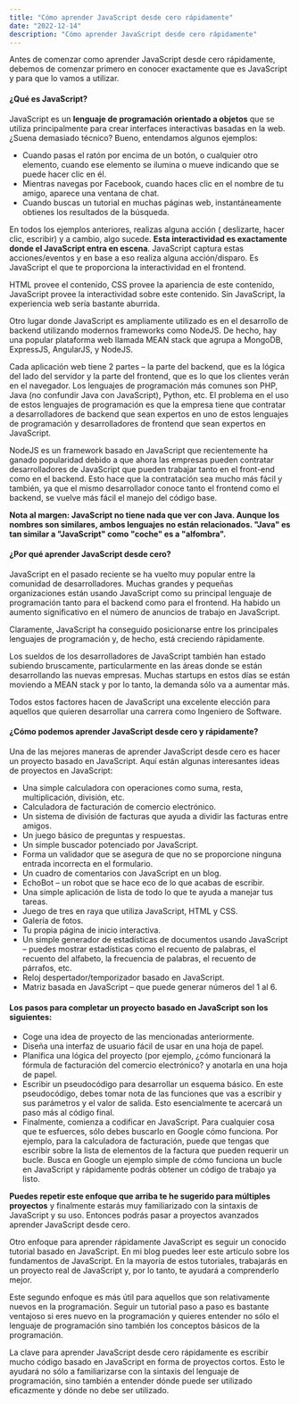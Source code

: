 ```yaml
---
title: "Cómo aprender JavaScript desde cero rápidamente"
date: "2022-12-14"
description: "Cómo aprender JavaScript desde cero rápidamente"
---
```


Antes de comenzar como aprender JavaScript desde cero rápidamente, debemos de comenzar primero en conocer exactamente que es JavaScript y para que lo vamos a utilizar.

#### ¿Qué es JavaScript?
JavaScript es un **lenguaje de programación orientado a objetos** que se utiliza principalmente para crear interfaces interactivas basadas en la web. ¿Suena demasiado técnico? Bueno, entendamos algunos ejemplos:

- Cuando pasas el ratón por encima de un botón, o cualquier otro elemento, cuando ese elemento se ilumina o mueve indicando que se puede hacer clic en él.
- Mientras navegas por Facebook, cuando haces clic en el nombre de tu amigo, aparece una ventana de chat.
- Cuando buscas un tutorial en muchas páginas web, instantáneamente obtienes los resultados de la búsqueda.

En todos los ejemplos anteriores, realizas alguna acción ( deslizarte, hacer clic, escribir) y a cambio, algo sucede. **Esta interactividad es exactamente donde el JavaScript entra en escena**. JavaScript captura estas acciones/eventos y en base a eso realiza alguna acción/disparo. Es JavaScript el que te proporciona la interactividad en el frontend.

HTML provee el contenido, CSS provee la apariencia de este contenido, JavaScript provee la interactividad sobre este contenido. Sin JavaScript, la experiencia web sería bastante aburrida.

Otro lugar donde JavaScript es ampliamente utilizado es en el desarrollo de backend utilizando modernos frameworks como NodeJS. De hecho, hay una popular plataforma web llamada MEAN stack que agrupa a MongoDB, ExpressJS, AngularJS, y NodeJS.

Cada aplicación web tiene 2 partes – la parte del backend, que es la lógica del lado del servidor y la parte del frontend, que es lo que los clientes verán en el navegador. Los lenguajes de programación más comunes son PHP, Java (no confundir Java con JavaScript), Python, etc. El problema en el uso de estos lenguajes de programación es que la empresa tiene que contratar a desarrolladores de backend que sean expertos en uno de estos lenguajes de programación y desarrolladores de frontend que sean expertos en JavaScript.

NodeJS es un framework basado en JavaScript que recientemente ha ganado popularidad debido a que ahora las empresas pueden contratar desarrolladores de JavaScript que pueden trabajar tanto en el front-end como en el backend. Esto hace que la contratación sea mucho más fácil y también, ya que el mismo desarrollador conoce tanto el frontend como el backend, se vuelve más fácil el manejo del código base.

**Nota al margen: JavaScript no tiene nada que ver con Java. Aunque los nombres son similares, ambos lenguajes no están relacionados. "Java" es tan similar a "JavaScript" como "coche" es a "alfombra".**

#### ¿Por qué aprender JavaScript desde cero?

JavaScript en el pasado reciente se ha vuelto muy popular entre la comunidad de desarrolladores. Muchas grandes y pequeñas organizaciones están usando JavaScript como su principal lenguaje de programación tanto para el backend como para el frontend. Ha habido un aumento significativo en el número de anuncios de trabajo en JavaScript.

Claramente, JavaScript ha conseguido posicionarse entre los principales lenguajes de programación y, de hecho, está creciendo rápidamente.

Los sueldos de los desarrolladores de JavaScript también han estado subiendo bruscamente, particularmente en las áreas donde se están desarrollando las nuevas empresas. Muchas startups en estos días se están moviendo a MEAN stack y por lo tanto, la demanda sólo va a aumentar más.

Todos estos factores hacen de JavaScript una excelente elección para aquellos que quieren desarrollar una carrera como Ingeniero de Software.

#### ¿Cómo podemos aprender JavaScript desde cero y rápidamente?

Una de las mejores maneras de aprender JavaScript desde cero es hacer un proyecto basado en JavaScript. Aquí están algunas interesantes ideas de proyectos en JavaScript:

- Una simple calculadora con operaciones como suma, resta, multiplicación, división, etc.
- Calculadora de facturación de comercio electrónico.
- Un sistema de división de facturas que ayuda a dividir las facturas entre amigos.
- Un juego básico de preguntas y respuestas.
- Un simple buscador potenciado por JavaScript.
- Forma un validador que se asegura de que no se proporcione ninguna entrada incorrecta en el formulario.
- Un cuadro de comentarios con JavaScript en un blog.
- EchoBot – un robot que se hace eco de lo que acabas de escribir.
- Una simple aplicación de lista de todo lo que te ayuda a manejar tus tareas.
- Juego de tres en raya que utiliza JavaScript, HTML y CSS.
- Galería de fotos.
- Tu propia página de inicio interactiva.
- Un simple generador de estadísticas de documentos usando JavaScript – puedes mostrar estadísticas como el recuento de palabras, el recuento del alfabeto, la frecuencia de palabras, el recuento de párrafos, etc.
- Reloj despertador/temporizador basado en JavaScript.
- Matriz basada en JavaScript – que puede generar números del 1 al 6.

#### Los pasos para completar un proyecto basado en JavaScript son los siguientes:

- Coge una idea de proyecto de las mencionadas anteriormente.
- Diseña una interfaz de usuario fácil de usar en una hoja de papel.
- Planifica una lógica del proyecto (por ejemplo, ¿cómo funcionará la fórmula de facturación del comercio electrónico? y anotarla en una hoja de papel.
- Escribir un pseudocódigo para desarrollar un esquema básico. En este pseudocódigo, debes tomar nota de las funciones que vas a escribir y sus parámetros y el valor de salida. Esto esencialmente te acercará un paso más al código final.
- Finalmente, comienza a codificar en JavaScript. Para cualquier cosa que te esfuerces, sólo debes buscarlo en Google cómo funciona. Por ejemplo, para la calculadora de facturación, puede que tengas que escribir sobre la lista de elementos de la factura que pueden requerir un bucle. Busca en Google un ejemplo simple de cómo funciona un bucle en JavaScript y rápidamente podrás obtener un código de trabajo ya listo.

**Puedes repetir este enfoque que arriba te he sugerido para múltiples proyectos** y finalmente estarás muy familiarizado con la sintaxis de JavaScript y su uso. Entonces podrás pasar a proyectos avanzados aprender JavaScript desde cero.

Otro enfoque para aprender rápidamente JavaScript es seguir un conocido tutorial basado en JavaScript. En mi blog puedes leer este artículo sobre los fundamentos de JavaScript. En la mayoría de estos tutoriales, trabajarás en un proyecto real de JavaScript y, por lo tanto, te ayudará a comprenderlo mejor.

Este segundo enfoque es más útil para aquellos que son relativamente nuevos en la programación. Seguir un tutorial paso a paso es bastante ventajoso si eres nuevo en la programación y quieres entender no sólo el lenguaje de programación sino también los conceptos básicos de la programación.

La clave para aprender JavaScript desde cero rápidamente es escribir mucho código basado en JavaScript en forma de proyectos cortos. Esto le ayudará no sólo a familiarizarse con la sintaxis del lenguaje de programación, sino también a entender dónde puede ser utilizado eficazmente y dónde no debe ser utilizado.